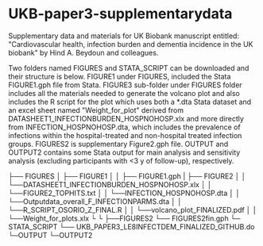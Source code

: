 # UKB-paper3-supplementarydata
Supplementary data and materials for UK Biobank manuscript entitled: "Cardiovascular health, infection burden and dementia incidence in the UK biobank" by Hind A. Beydoun and colleagues. 

Two folders named FIGURES and STATA_SCRIPT can be downloaded and their structure is below. FIGURE1 under FIGURES, included the Stata FIGURE1.gph file from Stata.
FIGURE3 sub-folder under FIGURES folder includes all the materials needed to generate the volcano plot and also includes the R script for the plot which uses both a *.dta Stata dataset and an excel sheet named "Weight_for_plot" derived from DATASHEET1_INFECTIONBURDEN_HOSPNOHOSP.xlx and more directly from INFECTION_HOSPNOHOSP.dta, which includes the prevalence of infections within the hospital-treated and non-hospital treated infection groups. 
FIGURES2 is supplementary Figure2.gph file. OUTPUT and OUTPUT2 contains some Stata output for main analysis and sensitivity analysis (excluding participants with <3 y of follow-up), respectively. 



├── FIGURES
│   ├── FIGURE1
│   │   ├── FIGURE1.gph
|   ├── FIGURE2
│   │   └──DATASHEET1_INFECTIONBURDEN_HOSPNOHOSP.xlx
│   │   └──FIGURE2_TOPHITS.txt
│   │   └──INFECTION_HOSPNOHOSP.dta
│   │   └──Outputdata_overall_F_INFECTIONPARMS.dta
│   │   └──R_SCRIPT_OSORIO_Z_FINAL.R
│   │   └──volcano_plot_FINALIZED.pdf
│   │   └──Weight_for_plots.xlx
└
└   ├──FIGURES2
       └── FIGURES2fin.gph
└─ STATA_SCRIPT
    └── UKB_PAPER3_LE8INFECTDEM_FINALIZED_GITHUB.do
└─OUTPUT
└─OUTPUT2
